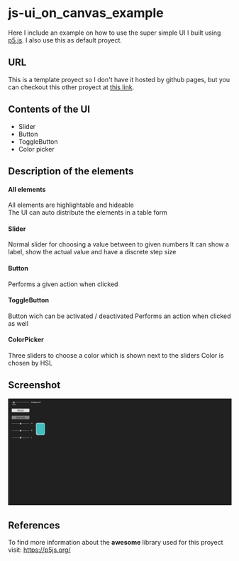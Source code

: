 # js-ui_on_canvas_example
Here I include an example on how to use the super simple UI I built using <a href="https://p5js.org/">p5.js</a>. I also use this as default proyect.
## URL
This is a template proyect so I don't have it hosted by github pages, but you can checkout this other proyect at <a href="https://pabloqb2000.github.io/js-recursive_tree_drawing/">this link</a>.
## Contents of the UI
  - Slider
  - Button
  - ToggleButton
  - Color picker  
## Description of the elements
#### All elements
All elements are highlightable and hideable <br/>
The UI can auto distribute the elements in a table form
#### Slider
Normal slider for choosing a value between to given numbers
It can show a label, show the actual value and have a discrete step size
#### Button
Performs a given action when clicked
#### ToggleButton
Button wich can be activated / deactivated
Performs an action when clicked as well
#### ColorPicker
Three sliders to choose a color which is shown next to the sliders
Color is chosen by HSL
## Screenshot
<img src="imgs/screenshot01.png"></img>
## References
To find more information about the <b>awesome</b> library used for this proyect visit:
<a href="https://p5js.org/"> https://p5js.org/ </a>
